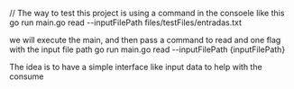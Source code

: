 // The way to test this project is using a command in the consoele like this
go run main.go read --inputFilePath files/testFiles/entradas.txt

we will execute the main, and then pass a command to read and one flag with the input file path
go run main.go read --inputFilePath {inputFilePath}

The idea is to have a simple interface like input data to help with the consume
